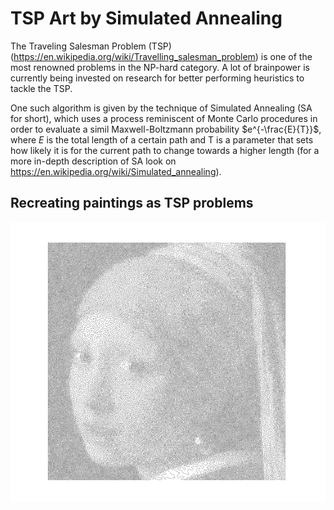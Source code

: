 # TSP Art by Simulated Annealing

The Traveling Salesman Problem (TSP) (https://en.wikipedia.org/wiki/Travelling_salesman_problem) is one of the most renowned problems in the NP-hard category. A lot of brainpower is currently being invested on research for better performing heuristics to tackle the TSP.

One such algorithm is given by the technique of Simulated Annealing (SA for short), which uses a process reminiscent of Monte Carlo procedures in order to evaluate a simil Maxwell-Boltzmann probability $e^{-\frac{E}{T}}$, where $E$ is the total length of a certain path and T is a parameter that sets how likely it is for the current path to change towards a higher length (for a more in-depth description of SA look on https://en.wikipedia.org/wiki/Simulated_annealing).

## Recreating paintings as TSP problems

![alt text](https://github.com/s1m0n32001/TSP-Art/blob/main/orecchinojepg.jpg?raw=true)
